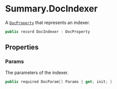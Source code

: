 # Summary.DocIndexer
A [`DocProperty`](./DocProperty.md) that represents an indexer.

```cs
public record DocIndexer : DocProperty
```

## Properties
### Params
The parameters of the indexer.

```cs
public required DocParam[] Params { get; init; }
```

